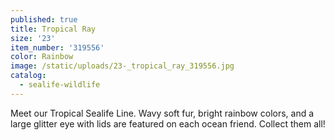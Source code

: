 ```yaml
---
published: true
title: Tropical Ray
size: '23'
item_number: '319556'
color: Rainbow
image: /static/uploads/23-_tropical_ray_319556.jpg
catalog:
  - sealife-wildlife
---
```

Meet our Tropical Sealife Line. Wavy soft fur, bright rainbow colors, and a large glitter eye with lids are featured on each ocean friend. Collect them all!
